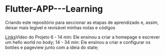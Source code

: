 # Flutter-APP---Learning
Criando este repositório para seccionar as etapas de aprendizado e, assim, deixar mais legível e revisável minhas notas e códigos



[Links](http://localhost/)Vídeo do Projeto
6 - 14 min: Ele ensinou a criar a homepage e escrever um hello world no body;
14 - 34 min: Ele ensinou a criar e configurar os botões e pageview junto com a ideia do state;
